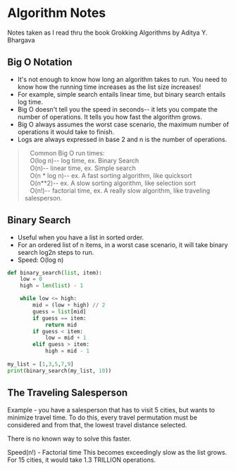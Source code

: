 # Algorithm Notes

Notes taken as I read thru the book Grokking Algorithms by Aditya Y. Bhargava

## Big O Notation

- It's not enough to know how long an algorithm takes to run. You need to know how the running time increases as the list
size increases! 
- For example, simple search entails linear time, but binary search entails log time.  
- Big O doesn't tell you the speed in seconds-- it lets you compate the number of operations. It tells you
how fast the algorithm grows.  
- Big O always assumes the worst case scenario, the maximum number of operations it would take to finish.  
- Logs are always expressed in base 2 and n is the number of operations.  
  
>&nbsp;&nbsp; Common Big O run times:  
>&nbsp;&nbsp; O(log n)-- log time, ex. Binary Search  
>&nbsp;&nbsp; O(n)-- linear time, ex. Simple search  
>&nbsp;&nbsp; O(n * log n)-- ex. A fast sorting algorithm, like quicksort  
>&nbsp;&nbsp; O(n**2)-- ex. A slow sorting algorithm, like selection sort  
>&nbsp;&nbsp; O(n!)-- factorial time, ex. A really slow algorithm, like traveling salesperson.  
  
## Binary Search  

- Useful when you have a list in sorted order. 
- For an ordered list of n items, in a worst case scenario, it will take binary search log2n steps to run.  
- Speed: O(log n)  

```python
def binary_search(list, item):
    low = 0
    high = len(list) - 1

    while low <= high:
        mid = (low + high) // 2
        guess = list[mid]
        if guess == item:
            return mid
        if guess < item:
            low = mid + 1
        elif guess > item:
            high = mid - 1
        
my_list = [1,3,5,7,9]
print(binary_search(my_list, 10))
```  

## The Traveling Salesperson

Example - you have a salesperson that has to visit 5 cities, but wants to
minimize travel time. To do this, every travel permutation must be considered
and from that, the lowest travel distance selected.  
  
There is no known way to solve this faster.

Speed(n!) - Factorial time
This becomes exceedingly slow as the list grows. For 15 cities, it would take 1.3 
TRILLION operations. 

